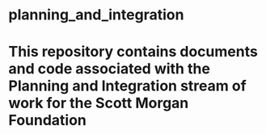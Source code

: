 # planning_and_integration

# This repository contains documents and code associated with the Planning and Integration stream of work for the Scott Morgan Foundation


